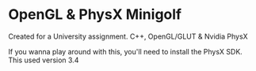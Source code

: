 # OpenGL & PhysX Minigolf

Created for a University assignment. C++, OpenGL/GLUT & Nvidia PhysX

If you wanna play around with this, you'll need to install the PhysX SDK. This used version 3.4 
